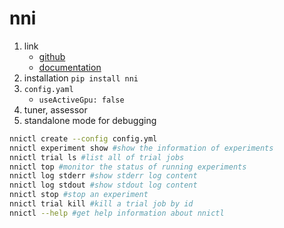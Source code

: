 # nni

1. link
   * [github](https://github.com/microsoft/nni)
   * [documentation](https://nni.readthedocs.io/en/latest/index.html)
2. installation `pip install nni`
3. `config.yaml`
   * `useActiveGpu: false`
4. tuner, assessor
5. standalone mode for debugging

```bash
nnictl create --config config.yml
nnictl experiment show #show the information of experiments
nnictl trial ls #list all of trial jobs
nnictl top #monitor the status of running experiments
nnictl log stderr #show stderr log content
nnictl log stdout #show stdout log content
nnictl stop #stop an experiment
nnictl trial kill #kill a trial job by id
nnictl --help #get help information about nnictl
```
